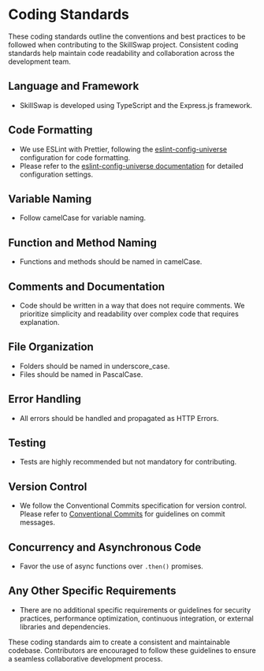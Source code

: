 # Coding Standards

These coding standards outline the conventions and best practices to be followed when contributing to the SkillSwap
project. Consistent coding standards help maintain code readability and collaboration across the development team.

## Language and Framework

-   SkillSwap is developed using TypeScript and the Express.js framework.

## Code Formatting

-   We use ESLint with Prettier, following
    the [eslint-config-universe](https://www.npmjs.com/package/eslint-config-universe) configuration for code formatting.
-   Please refer to the [eslint-config-universe documentation](https://www.npmjs.com/package/eslint-config-universe) for
    detailed configuration settings.

## Variable Naming

-   Follow camelCase for variable naming.

## Function and Method Naming

-   Functions and methods should be named in camelCase.

## Comments and Documentation

-   Code should be written in a way that does not require comments. We prioritize simplicity and readability over complex
    code that requires explanation.

## File Organization

-   Folders should be named in underscore_case.
-   Files should be named in PascalCase.

## Error Handling

-   All errors should be handled and propagated as HTTP Errors.

## Testing

-   Tests are highly recommended but not mandatory for contributing.

## Version Control

-   We follow the Conventional Commits specification for version control. Please refer
    to [Conventional Commits](https://www.conventionalcommits.org/) for guidelines on commit messages.

## Concurrency and Asynchronous Code

-   Favor the use of async functions over `.then()` promises.

## Any Other Specific Requirements

-   There are no additional specific requirements or guidelines for security practices, performance optimization,
    continuous integration, or external libraries and dependencies.

These coding standards aim to create a consistent and maintainable codebase. Contributors are encouraged to follow these
guidelines to ensure a seamless collaborative development process.
